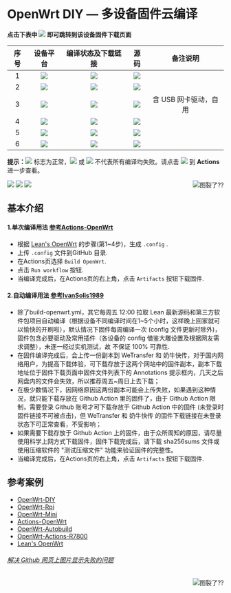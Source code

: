 
OpenWrt DIY — 多设备固件云编译
======================


<p align="center"></p>

**点击下表中 [![](https://img.shields.io/badge/设备-passing-32CD32.svg)](https://github.com/dreamskr/OpenWrt-DIY/actions) 即可跳转到该设备固件下载页面** 

|    序号   |     设备平台     |   编译状态及下载链接 |   源码   | 备注说明   |
| :-----------------: | :-------------: |:-----------------: | :-----------------: |  :-----------------: | 
| 1 |   [![](https://img.shields.io/badge/OpenWrt-x86_64_(64位)-FFFFFF.svg)](https://github.com/dreamskr/OpenWrt-Autobuild/blob/main/.github/workflows/build-x86_64-lean-openwrt.yml)    | [![](https://github.com/dreamskr/OpenWrt-Autobuild/workflows/Build%20x86_64%20Lean's%20OpenWrt/badge.svg)](https://github.com/dreamskr/OpenWrt-Autobuild/actions?query=workflow:"Build+x86_64+Lean's+OpenWrt") |[![](https://img.shields.io/badge/Lean-源码-orange.svg)](https://github.com/coolsnowwolf/lede) |  |  
| 2 |    [![](https://img.shields.io/badge/OpenWrt-x86_(32位)-FFFFFF.svg)](https://github.com/dreamskr/OpenWrt-Autobuild/blob/main/.github/workflows/build-x86_generic-lean-openwrt.yml)     |[![](https://github.com/dreamskr/OpenWrt-Autobuild/workflows/Build%20x86_generic%20Lean's%20OpenWrt/badge.svg)](https://github.com/dreamskr/OpenWrt-Autobuild/actions?query=workflow:"Build+x86_generic+Lean's+OpenWrt") |[![](https://img.shields.io/badge/Lean-源码-orange.svg)](https://github.com/coolsnowwolf/lede) | | 
| 3 |    [![](https://img.shields.io/badge/OpenWrt-树莓派_2B-FFFFFF.svg)](https://github.com/dreamskr/OpenWrt-Autobuild/blob/main/.github/workflows/build-rpi2-lean-openwrt.yml)    | [![](https://github.com/dreamskr/OpenWrt-Autobuild/workflows/Build%20RaspBerryPi2%20lean's%20OpenWrt/badge.svg)](https://github.com/dreamskr/OpenWrt-Autobuild/actions?query=workflow:"Build+RaspBerryPi2+lean's+OpenWrt")  |[![](https://img.shields.io/badge/Lean-源码-orange.svg)](https://github.com/dreamskr/OpenWrt-Autobuild/actions/workflows/build-rpi2-lean-openwrt.yml)  | 含 USB 网卡驱动，自用 |
| 4|     [![](https://img.shields.io/badge/OpenWrt-网件_wndr3800-FFFFFF.svg)](https://github.com/dreamskr/OpenWrt-Autobuild/blob/main/.github/workflows/build-wndr3800-lean-openwrt.yml)   | [![](https://github.com/dreamskr/OpenWrt-Autobuild/workflows/Build%20wndr3800%20Lean's%20OpenWrt/badge.svg)](https://github.com/dreamskr/OpenWrt-Autobuild/actions?query=workflow:"Build+wndr3800+Lean's+OpenWrt")  |[![](https://img.shields.io/badge/Lean-源码-orange.svg)](https://github.com/coolsnowwolf/lede) |   |
| 5|     [![](https://img.shields.io/badge/OpenWrt-玩客云-FFFFFF.svg)](https://github.com/dreamskr/OpenWrt-Autobuild/blob/main/.github/workflows/build-onecloud-lean-openwrt.yml)   | [![](https://github.com/dreamskr/OpenWrt-Autobuild/workflows/Build%20Netgear%20wndr3800%20lean's%20OpenWrt/badge.svg)](https://github.com/dreamskr/OpenWrt-Autobuild/actions?query=workflow:"build+onecloud+lean's+openwrt")  |[![](https://img.shields.io/badge/Lean-源码-orange.svg)](https://github.com/coolsnowwolf/lede) |   |
| 6|     [![](https://img.shields.io/badge/OpenWrt-红米AC2100-FFFFFF.svg)](https://github.com/dreamskr/OpenWrt-Autobuild/blob/main/.github/workflows/build-redmi-ac2100-lean-openwrt.yml)   | [![](https://github.com/dreamskr/OpenWrt-Autobuild/workflows/Build%20Netgear%20wndr3800%20lean's%20OpenWrt/badge.svg)](https://github.com/dreamskr/OpenWrt-Autobuild/actions?query=workflow:"build+Remdi+AC2100+Lean's+openwrt")  |[![](https://img.shields.io/badge/Lean-源码-orange.svg)](https://github.com/coolsnowwolf/lede) |   |

**提示：**[![](https://img.shields.io/badge/设备-passing-32CD32.svg)](https://github.com/dreamskr/OpenWrt-Autobuild/actions) 标志为正常，[![](https://img.shields.io/badge/设备-failing-DC143C.svg)](https://github.com/dreamskr/OpenWrt-DIY/actions) 或 [![](https://img.shields.io/badge/设备-no_status-A9A9A9.svg)](https://github.com/dreamskr/OpenWrt-DIY/actions) 不代表所有编译均失败。请点击 [![](https://img.shields.io/badge/设备-状态-32CD32.svg)](https://github.com/dreamskr/OpenWrt-DIY/actions) 到 **Actions** 进一步查看。

<a href="#readme">
    <img src="https://img.shields.io/badge/-返回顶部-orange.svg" alt="图裂了??" title="返回顶部" align="right"/>
</a>
 
![](https://github.com/hyird/Action-Openwrt/workflows/Openwrt-AutoBuild/badge.svg)
![](https://img.shields.io/github/downloads/hyird/Action-Openwrt/total)
![](https://img.shields.io/github/v/release/hyird/Action-Openwrt)


## 基本介绍

#### 1.单次编译用法 [参考Actions-OpenWrt](https://github.com/P3TERX/Actions-OpenWrt)
- 根据 [Lean's OpenWrt](https://github.com/coolsnowwolf/lede) 的步骤(第1~4步)，生成 `.config` . 
- 上传 `.config` 文件到GitHub 目录.
- 在Actions页选择 `Build OpenWrt`.
- 点击 `Run workflow` 按钮.
- 当编译完成后，在Actions页的右上角，点击 `Artifacts` 按钮下载固件.

#### 2.自动编译用法 [参考IvanSolis1989](https://github.com/IvanSolis1989/OpenWrt-DIY)
- 除了build-openwrt.yml，其它每周五 12:00 拉取 Lean 最新源码和第三方软件包项目自动编译（根据设备不同编译时间在1~5个小时，这样晚上回家就可以愉快的开刷啦），默认情况下固件每周编译一次 (config 文件更新时除外)，固件包含必要驱动及常用插件（各设备的 config 借鉴大雕设置及根据网友需求调整），未逐一经过实机测试，故 不保证 100% 可靠性. 
- 在固件编译完成后，会上传一份副本到 WeTransfer 和 奶牛快传，对于国内网络用户，为提高下载体验，可下载存放于这两个网站中的固件副本，副本下载地址位于固件下载页面中固件文件列表下的 Annotations 提示框内，几天之后网盘内的文件会失效，所以推荐周五~周日上去下载；
- 在极少数情况下，因网络原因这两份副本可能会上传失败，如果遇到这种情况，就只能下载存放在 Github Action 里的固件了，由于 Github Action 限制，需要登录 Github 账号才可下载存放于 Github Action 中的固件 (未登录时固件链接不可被点击)，但 WeTransfer 和 奶牛快传 的固件下载链接在未登录状态下可正常查看，不受影响；
- 如果需要下载存放于 Github Action 上的固件，由于众所周知的原因，请尽量使用科学上网方式下载固件，固件下载完成后，请下载 sha256sums 文件或使用压缩软件的 "测试压缩文件" 功能来验证固件的完整性。
- 当编译完成后，在Actions页的右上角，点击 `Artifacts` 按钮下载固件.


## 参考案例
 
- [OpenWrt-DIY](https://github.com/IvanSolis1989/OpenWrt-DIY)
- [OpenWrt-Rpi](https://github.com/SuLingGG/OpenWrt-Rpi)
- [OpenWrt-Mini](https://github.com/SuLingGG/OpenWrt-Mini)
- [Actions-OpenWrt](https://github.com/MrH723/Actions-OpenWrt)
- [OpenWrt-Autobuild](https://github.com/vgist/OpenWrt-Autobuild)
- [OpenWrt-Actions-R7800](https://github.com/ClayMoreBoy/OpenWrt-Actions-R7800)
- [Lean's OpenWrt](https://github.com/coolsnowwolf/lede)



###### [解决 Github 网页上图片显示失败的问题](https://blog.csdn.net/qq_38232598/article/details/91346392)

<a href="#readme">
    <img src="https://img.shields.io/badge/-返回顶部-orange.svg" alt="图裂了??" title="返回顶部" align="right"/>
</a>
